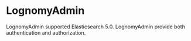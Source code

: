 # LognomyAdmin
LognomyAdmin supported Elasticsearch 5.0. LognomyAdmin provide both authentication and authorization.

